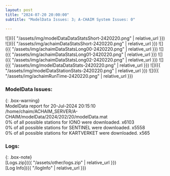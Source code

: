 ```yaml
---
layout: post
title: "2024-07-20 20:00:00"
subtitle: "ModelData Issues: 3; A-CHAIM System Issues: 0"

---
```


![]({{ "/assets/img/modelDataDataStatsShort-2420220.png" | relative_url }})
![]({{ "/assets/img/achaimDataStatsShort-2420220.png" | relative_url }})
![]({{ "/assets/img/achaimDataStatsLong00-2420220.png" | relative_url }})
![]({{ "/assets/img/achaimDataStatsLong01-2420220.png" | relative_url }})
![]({{ "/assets/img/achaimDataStatsLong02-2420220.png" | relative_url }})
![]({{ "/assets/img/modelDataDataStats-2420220.png" | relative_url }})
![]({{ "/assets/img/modelDataStationStats-2420220.png" | relative_url }})
![]({{ "/assets/img/achaimRunTime-2420220.png" | relative_url }})


### ModelData Issues:  
  
{: .box-warning}  
 ModelData report for 20-Jul-2024 20:15:10   
 /home/chaim/ACHAIM_SERVER/A-CHAIM/modelData/2024/202/20/modelData.mat   
 0% of all possible stations for IONO were downloaded. x6103   
 0% of all possible stations for SENTINEL were downloaded. x5558   
 0% of all possible stations for KARTVERKET were downloaded. x565   
  


### Logs:  
  
{: .box-note}  
[Logs.zip]({{ "/assets/other/logs.zip" | relative_url }})  
[Log Info]({{ "/logInfo" | relative_url }})  
